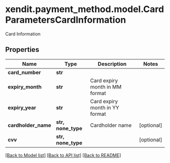 # xendit.payment_method.model.CardParametersCardInformation

Card Information

## Properties
| Name | Type | Description | Notes |
| ------------ | ------------- | ------------- | ------------- |
| **card_number** | **str** |  |  |
| **expiry_month** | **str** | Card expiry month in MM format |  |
| **expiry_year** | **str** | Card expiry month in YY format |  |
| **cardholder_name** | **str, none_type** | Cardholder name | [optional]  |
| **cvv** | **str, none_type** |  | [optional]  |


[[Back to Model list]](../README.md#documentation-for-models) [[Back to API list]](../README.md#documentation-for-api-endpoints) [[Back to README]](../README.md)


